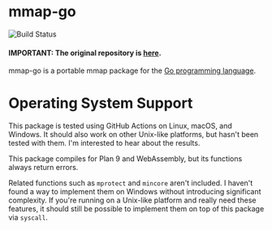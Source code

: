 mmap-go
=======
![Build Status](https://github.com/gaze-io/mmap-go/actions/workflows/build-test.yml/badge.svg)

#### **IMPORTANT:** The original repository is [here](https://github.com/edsrzf/mmap-go).

mmap-go is a portable mmap package for the [Go programming language](http://golang.org).

Operating System Support
========================
This package is tested using GitHub Actions on Linux, macOS, and Windows. It should also work on other Unix-like platforms, but hasn't been tested with them. I'm interested to hear about the results.

This package compiles for Plan 9 and WebAssembly, but its functions always return errors.

Related functions such as `mprotect` and `mincore` aren't included. I haven't found a way to implement them on Windows without introducing significant complexity. If you're running on a Unix-like platform and really need these features, it should still be possible to implement them on top of this package via `syscall`.
